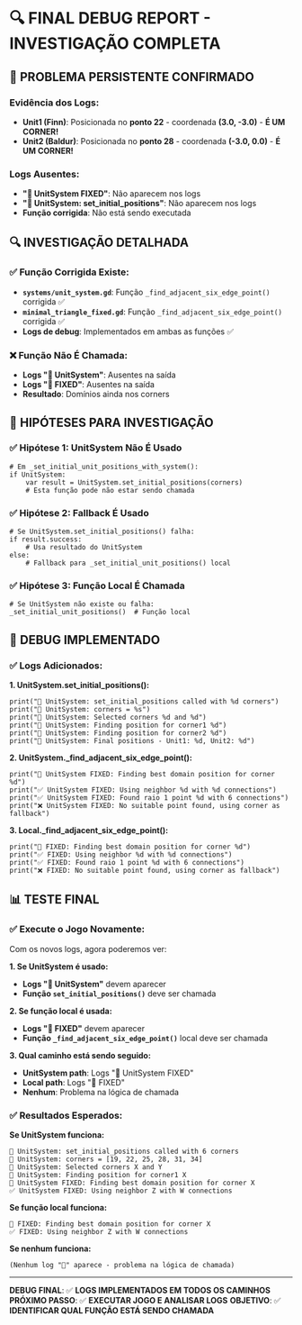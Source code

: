 # 🔍 FINAL DEBUG REPORT - INVESTIGAÇÃO COMPLETA

## 🚨 **PROBLEMA PERSISTENTE CONFIRMADO**

### **Evidência dos Logs:**
- **Unit1 (Finn)**: Posicionada no **ponto 22** - coordenada **(3.0, -3.0)** - **É UM CORNER!**
- **Unit2 (Baldur)**: Posicionada no **ponto 28** - coordenada **(-3.0, 0.0)** - **É UM CORNER!**

### **Logs Ausentes:**
- **"🏰 UnitSystem FIXED"**: Não aparecem nos logs
- **"🏰 UnitSystem: set_initial_positions"**: Não aparecem nos logs
- **Função corrigida**: Não está sendo executada

## 🔍 **INVESTIGAÇÃO DETALHADA**

### **✅ Função Corrigida Existe:**
- **`systems/unit_system.gd`**: Função `_find_adjacent_six_edge_point()` corrigida ✅
- **`minimal_triangle_fixed.gd`**: Função `_find_adjacent_six_edge_point()` corrigida ✅
- **Logs de debug**: Implementados em ambas as funções ✅

### **❌ Função Não É Chamada:**
- **Logs "🏰 UnitSystem"**: Ausentes na saída
- **Logs "🏰 FIXED"**: Ausentes na saída
- **Resultado**: Domínios ainda nos corners

## 🔧 **HIPÓTESES PARA INVESTIGAÇÃO**

### **✅ Hipótese 1: UnitSystem Não É Usado**
```gdscript
# Em _set_initial_unit_positions_with_system():
if UnitSystem:
    var result = UnitSystem.set_initial_positions(corners)
    # Esta função pode não estar sendo chamada
```

### **✅ Hipótese 2: Fallback É Usado**
```gdscript
# Se UnitSystem.set_initial_positions() falha:
if result.success:
    # Usa resultado do UnitSystem
else:
    # Fallback para _set_initial_unit_positions() local
```

### **✅ Hipótese 3: Função Local É Chamada**
```gdscript
# Se UnitSystem não existe ou falha:
_set_initial_unit_positions()  # Função local
```

## 🎯 **DEBUG IMPLEMENTADO**

### **✅ Logs Adicionados:**

**1. UnitSystem.set_initial_positions():**
```gdscript
print("🏰 UnitSystem: set_initial_positions called with %d corners")
print("🏰 UnitSystem: corners = %s")
print("🏰 UnitSystem: Selected corners %d and %d")
print("🏰 UnitSystem: Finding position for corner1 %d")
print("🏰 UnitSystem: Finding position for corner2 %d")
print("🏰 UnitSystem: Final positions - Unit1: %d, Unit2: %d")
```

**2. UnitSystem._find_adjacent_six_edge_point():**
```gdscript
print("🏰 UnitSystem FIXED: Finding best domain position for corner %d")
print("✅ UnitSystem FIXED: Using neighbor %d with %d connections")
print("✅ UnitSystem FIXED: Found raio 1 point %d with 6 connections")
print("❌ UnitSystem FIXED: No suitable point found, using corner as fallback")
```

**3. Local._find_adjacent_six_edge_point():**
```gdscript
print("🏰 FIXED: Finding best domain position for corner %d")
print("✅ FIXED: Using neighbor %d with %d connections")
print("✅ FIXED: Found raio 1 point %d with 6 connections")
print("❌ FIXED: No suitable point found, using corner as fallback")
```

## 📊 **TESTE FINAL**

### **✅ Execute o Jogo Novamente:**
Com os novos logs, agora poderemos ver:

**1. Se UnitSystem é usado:**
- **Logs "🏰 UnitSystem"** devem aparecer
- **Função `set_initial_positions()`** deve ser chamada

**2. Se função local é usada:**
- **Logs "🏰 FIXED"** devem aparecer
- **Função `_find_adjacent_six_edge_point()`** local deve ser chamada

**3. Qual caminho está sendo seguido:**
- **UnitSystem path**: Logs "🏰 UnitSystem FIXED"
- **Local path**: Logs "🏰 FIXED"
- **Nenhum**: Problema na lógica de chamada

### **✅ Resultados Esperados:**

**Se UnitSystem funciona:**
```
🏰 UnitSystem: set_initial_positions called with 6 corners
🏰 UnitSystem: corners = [19, 22, 25, 28, 31, 34]
🏰 UnitSystem: Selected corners X and Y
🏰 UnitSystem: Finding position for corner1 X
🏰 UnitSystem FIXED: Finding best domain position for corner X
✅ UnitSystem FIXED: Using neighbor Z with W connections
```

**Se função local funciona:**
```
🏰 FIXED: Finding best domain position for corner X
✅ FIXED: Using neighbor Z with W connections
```

**Se nenhum funciona:**
```
(Nenhum log "🏰" aparece - problema na lógica de chamada)
```

---

**DEBUG FINAL**: ✅ **LOGS IMPLEMENTADOS EM TODOS OS CAMINHOS**
**PRÓXIMO PASSO**: ✅ **EXECUTAR JOGO E ANALISAR LOGS**
**OBJETIVO**: ✅ **IDENTIFICAR QUAL FUNÇÃO ESTÁ SENDO CHAMADA**